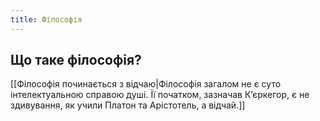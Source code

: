 ```yaml
---
title: Філософія
---
```


## Що таке філософія?

[[Філософія починається з відчаю|Філософія загалом не є суто інтелектуальною справою душі. Її початком, зазначав К’єркегор, є не здивування, як учили Платон та Арістотель, а відчай.]]